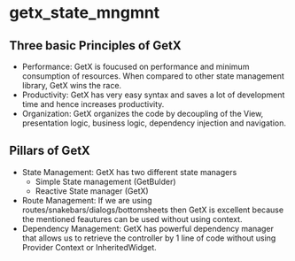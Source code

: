 # getx_state_mngmnt
## Three basic Principles of GetX
- Performance: GetX is foucused on performance and minimum consumption of resources. When compared to other state management library, GetX wins the race.
- Productivity: GetX has very easy syntax and saves a lot of development time and hence increases productivity.
- Organization: GetX organizes the code by decoupling of the View, presentation logic, business logic, dependency injection and navigation.
## Pillars of GetX
- State Management: GetX has two different state managers
    - Simple State management (GetBulder)
    - Reactive State manager (GetX)
- Route Management: If we are using routes/snakebars/dialogs/bottomsheets then GetX is excellent because the mentioned feautures can be used without using context.
- Dependency Management: GetX has powerful dependency manager that allows us to retrieve the controller by 1 line of code without using Provider Context or InheritedWidget.

